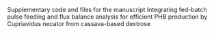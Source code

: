 Supplementary code and files for the manuscript Integrating fed-batch pulse feeding and flux balance analysis for efficient PHB production by Cupriavidus necator from cassava-based dextrose
